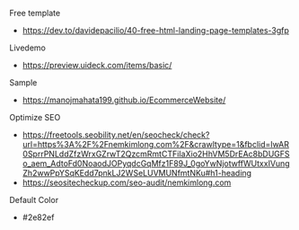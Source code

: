 Free template
- https://dev.to/davidepacilio/40-free-html-landing-page-templates-3gfp

Livedemo
- https://preview.uideck.com/items/basic/

Sample
- https://manojmahata199.github.io/EcommerceWebsite/

Optimize SEO
- https://freetools.seobility.net/en/seocheck/check?url=https%3A%2F%2Fnemkimlong.com%2F&crawltype=1&fbclid=IwAR0SprrPNLddZfzWrxGZrwT2QzcmRmtCTFiIaXio2HhVM5DrEAc8bDUGFSo_aem_AdtoFd0NoaodJOPyqdcGqMfz1F89J_0goYwNjotwffWUtxxIVungZh2wwPpYSqKEdd7pnkLJ2WSeLUVMUNfmtNKu#h1-heading
- https://seositecheckup.com/seo-audit/nemkimlong.com

Default Color
- #2e82ef